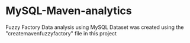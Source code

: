 # MySQL-Maven-analytics
Fuzzy Factory Data analysis using MySQL
Dataset was created using the "createmavenfuzzyfactory" file in this project

